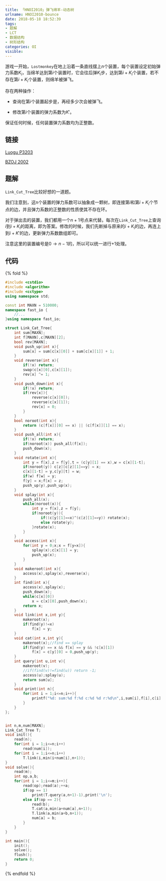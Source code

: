 ```yaml
---
title: 「HNOI2010」弹飞绵羊-动态树
urlname: HNOI2010-bounce
date: 2018-05-18 18:52:39
tags:
- 题解
- LCT
- 数据结构
- 树形结构
categories: OI
visible:
---
```


游戏一开始，`Lostmonkey`在地上沿着一条直线摆上$n$个装置，每个装置设定初始弹力系数$K_i$，当绵羊达到第$i$个装置时，它会往后弹$K_i$步，达到第$i+K_i$个装置，若不存在第$i+K_i$个装置，则绵羊被弹飞。

存在两种操作：

+ 查询在第$i$个装置起步是，再经多少次会被弹飞。

+ 修改第$i$个装置的弹力系数为$K'$。

保证任何时候，任何装置弹力系数均为正整数。

<!-- more -->

## 链接

[Luogu P3203](https://www.luogu.org/problemnew/show/P3203)

[BZOJ 2002](https://www.lydsy.com/JudgeOnline/problem.php?id=2002)

## 题解

`Link_Cut_Tree`比较好想的一道题。

我们注意到，这n个装置的弹力系数可以抽象成一颗树，即连接第$i$和第$i+K_i$个节点的边，并且弹力系数的正整数的性质使其不存在环。

对于弹出去的装置，我们都用一个$n+1$号点来代替。每次在`Link_Cut_Tree`上查询$i$到$i+K_i$的距离，即为答案。修改的时候，我们先断掉与原来的$i+K_i$的边，再连上到$i+K'$的边，更新弹力系数数组即可。

注意这里的装置编号是$0\to n-1$的，所以可以统一进行$+1$处理。

## 代码

{% fold %}
```cpp
#include <cstdio>
#include <algorithm>
#include <cctype>
using namespace std;

const int MAXN = 510000;
namespace fast_io {
    //...
}using namespace fast_io;

struct Link_Cat_Tree{
    int sum[MAXN];
    int f[MAXN],c[MAXN][2];
    bool rev[MAXN];
    void push_up(int x){
        sum[x] = sum[c[x][0]] + sum[c[x][1]] + 1;
    }
    void reverse(int x){
        if(!x) return;
        swap(c[x][0],c[x][1]);
        rev[x] ^= 1;
    }
    void push_down(int x){
        if(!x) return;
        if(rev[x]){
            reverse(c[x][0]);
            reverse(c[x][1]);
            rev[x] = 0;
        }
    }
    bool noroot(int x){
        return (c[f[x]][0] == x) || (c[f[x]][1] == x);
    }
    void push_all(int x){
        if(!x) return;
        if(noroot(x)) push_all(f[x]);
        push_down(x);
    }
    void rotate(int x){
        int y = f[x],z = f[y],t = (c[y][1] == x),w = c[x][1-t];
        if(noroot(y)) c[z][c[z][1]==y] = x;
        c[x][1-t] = y,c[y][t] = w; 
        if(w) f[w] = y;
        f[y] = x;f[x] = z;
        push_up(y),push_up(x); 
    }
    void splay(int x){
        push_all(x);
        while(noroot(x)){
            int y = f[x],z = f[y];
            if(noroot(y)){
                if((c[y][1]==x)^(c[z][1]==y)) rotate(x);
                else rotate(y);
            }rotate(x);
        }
    }
    void access(int x){
        for(int y = 0;x;x = f[y=x]){
            splay(x);c[x][1] = y;
            push_up(x);
        }
    }
    void makeroot(int x){
        access(x),splay(x),reverse(x);
    }
    int find(int x){
        access(x),splay(x);
        push_down(x);
        while(c[x][0])
            x = c[x][0],push_down(x);
        return x;
    }
    void link(int x,int y){
        makeroot(x);
        if(find(y)!=x)
            f[x] = y;
    }
    void cat(int x,int y){
        makeroot(x);//find == splay
        if(find(y) == x && f[x] == y && !c[x][1])
            f[x] = c[y][0] = 0,push_up(y);
    }
    int query(int u,int v){
        makeroot(v);
        //if(find(v)!=find(u)) return -1;
        access(u);splay(u);
        return sum[u];
    }
    void print(int n){
        for(int i = 1;i<=n;i++){
            printf("%d: sum:%d f:%d c:%d %d r:%d\n",i,sum[i],f[i],c[i][0],c[i][1],int(rev[i]));
        }
    }
};


int n,m,num[MAXN];
Link_Cat_Tree T;
void init(){
    read(n);
    for(int i = 1;i<=n;i++)
        read(num[i]);
    for(int i = 1;i<=n;i++)
        T.link(i,min(i+num[i],n+1));
}
void solve(){
    read(m);
    int op,a,b;
    for(int i = 1;i<=m;i++){
        read(op);read(a);++a;
        if(op == 1)
            print(T.query(a,n+1)-1),print('\n');
        else if(op == 2){
            read(b);
            T.cat(a,min(a+num[a],n+1));
            T.link(a,min(a+b,n+1));
            num[a] = b;
        }
    }
}

int main(){
    init();
    solve();
    flush();
    return 0;
}
```
{% endfold %}
